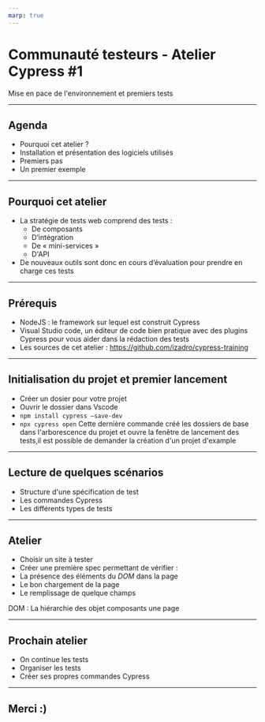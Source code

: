 ```yaml
---
marp: true
---
```


# Communauté testeurs - Atelier Cypress #1

Mise en pace de l'environnement et premiers tests

---

## Agenda

- Pourquoi cet atelier ?
- Installation et présentation des logiciels utilisés
- Premiers pas
- Un premier exemple

---

## Pourquoi cet atelier

- La stratégie de tests web comprend des tests :
  - De composants
  - D’intégration
  - De « mini-services »
  - D'API
- De nouveaux outils sont donc en cours d’évaluation pour prendre en charge ces tests

---

## Prérequis

- NodeJS : le framework sur lequel est construit Cypress
- Visual Studio code, un éditeur de code bien pratique avec des plugins Cypress pour vous aider dans la rédaction des tests
- Les sources de cet atelier : https://github.com/izadro/cypress-training

---

## Initialisation du projet et premier lancement

- Créer un dosier pour votre projet
- Ouvrir le dossier dans Vscode
- `npm install cypress –save-dev`
- `npx cypress open`
Cette dernière commande créé les dossiers de base dans l'arborescence du projet et ouvre la fenêtre de lancement des tests,il est possible de demander la création d'un projet d'example
---

## Lecture de quelques scénarios

- Structure d'une spécification de test
- Les commandes Cypress
- Les différents types de tests

---

## Atelier

- Choisir un site à tester
- Créer une première spec permettant de vérifier :
- La présence des éléments du *DOM* dans la page
- Le bon chargement de la page
- Le remplissage de quelque champs

DOM : La hiérarchie des objet composants une page

---

## Prochain atelier

- On continue les tests
- Organiser les tests
- Créer ses propres commandes Cypress

---


## Merci :)